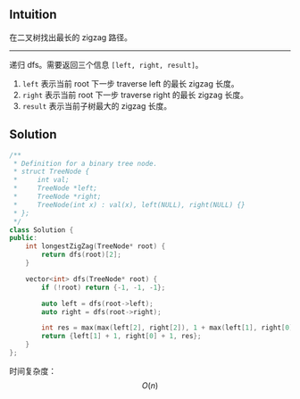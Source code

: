 ## Intuition

在二叉树找出最长的 zigzag 路径。

----

递归 dfs。需要返回三个信息 `[left, right, result]`。

1. `left` 表示当前 root 下一步 traverse left 的最长 zigzag 长度。
2. `right` 表示当前 root 下一步 traverse right 的最长 zigzag 长度。
3. `result` 表示当前子树最大的 zigzag 长度。


## Solution

```cpp
/**
 * Definition for a binary tree node.
 * struct TreeNode {
 *     int val;
 *     TreeNode *left;
 *     TreeNode *right;
 *     TreeNode(int x) : val(x), left(NULL), right(NULL) {}
 * };
 */
class Solution {
public:
    int longestZigZag(TreeNode* root) {
        return dfs(root)[2];
    }

    vector<int> dfs(TreeNode* root) {
        if (!root) return {-1, -1, -1};

        auto left = dfs(root->left);
        auto right = dfs(root->right);

        int res = max(max(left[2], right[2]), 1 + max(left[1], right[0]));
        return {left[1] + 1, right[0] + 1, res};
    }
};
```

时间复杂度：$$O(n)$$